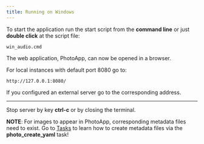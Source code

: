 ```yaml
---
title: Running on Windows
---
```


To start the application run the start script from the **command line** or just **double click** at the script file:

```
win_audio.cmd
```

The web application, PhotoApp, can now be opened in a browser.

For local instances with default port 8080 go to: 
```text 
http://127.0.0.1:8080/
```

If you configured an external server go to the corresponding address.

---

Stop server by key **ctrl-c** or by closing the terminal.

**NOTE**: For images to appear in PhotoApp, corresponding metadata files need to exist. Go to [Tasks](/photodb_documentation/usage/tasks.html) to learn how to create metadata files via the **photo_create_yaml** task!